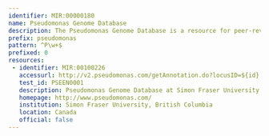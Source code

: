 ```yaml
---
identifier: MIR:00000180
name: Pseudomonas Genome Database
description: The Pseudomonas Genome Database is a resource for peer-reviewed, continually updated annotation for all Pseudomonas species. It includes gene and protein sequence information, as well as regulation and predicted function and annotation.
prefix: pseudomonas
pattern: ^P\w+$
prefixed: 0
resources:
 - identifier: MIR:00100226
   accessurl: http://v2.pseudomonas.com/getAnnotation.do?locusID=${id}
   test_id: PSEEN0001
   description: Pseudomonas Genome Database at Simon Fraser University
   homepage: http://www.pseudomonas.com/
   institution: Simon Fraser University, British Columbia
   location: Canada
   official: false
---
```

